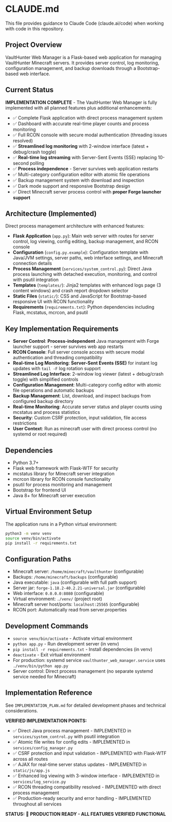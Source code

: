 # CLAUDE.md

This file provides guidance to Claude Code (claude.ai/code) when working with code in this repository.

## Project Overview

VaultHunter Web Manager is a Flask-based web application for managing VaultHunter Minecraft servers. It provides server control, log monitoring, configuration management, and backup downloads through a Bootstrap-based web interface.

## Current Status

**IMPLEMENTATION COMPLETE** - The VaultHunter Web Manager is fully implemented with all planned features plus additional enhancements:

- ✅ Complete Flask application with direct process management system
- ✅ Dashboard with accurate real-time player counts and process monitoring
- ✅ Full RCON console with secure modal authentication (threading issues resolved)
- ✅ **Streamlined log monitoring** with 2-window interface (latest + debug/crash toggle)
- ✅ **Real-time log streaming** with Server-Sent Events (SSE) replacing 10-second polling
- ✅ **Process independence** - Server survives web application restarts
- ✅ Multi-category configuration editor with atomic file operations
- ✅ Backup management system with download and inspection
- ✅ Dark mode support and responsive Bootstrap design
- ✅ Direct Minecraft server process control with **proper Forge launcher support**

## Architecture (Implemented)

Direct process management architecture with enhanced features:

- **Flask Application** (`app.py`): Main web server with routes for server control, log viewing, config editing, backup management, and RCON console
- **Configuration** (`config.py.example`): Configuration template with Java/JVM settings, server paths, web interface settings, and Minecraft connection details
- **Process Management** (`services/system_control.py`): Direct Java process launching with detached execution, monitoring, and control with psutil integration
- **Templates** (`templates/`): Jinja2 templates with enhanced logs page (3 content windows) and crash report dropdown selector
- **Static Files** (`static/`): CSS and JavaScript for Bootstrap-based responsive UI with RCON functionality
- **Requirements** (`requirements.txt`): Python dependencies including Flask, mcstatus, mcrcon, and psutil

## Key Implementation Requirements

- **Server Control**: **Process-independent** Java management with Forge launcher support - server survives web app restarts
- **RCON Console**: Full server console access with secure modal authentication and threading compatibility
- **Real-time Log Monitoring**: **Server-Sent Events (SSE)** for instant log updates with `tail -F` log rotation support
- **Streamlined Log Interface**: 2-window log viewer (latest + debug/crash toggle) with simplified controls
- **Configuration Management**: Multi-category config editor with atomic file operations and automatic backups
- **Backup Management**: List, download, and inspect backups from configured backup directory
- **Real-time Monitoring**: Accurate server status and player counts using mcstatus and process statistics
- **Security**: Custom CSRF protection, input validation, file access restrictions
- **User Context**: Run as minecraft user with direct process control (no systemd or root required)

## Dependencies

- Python 3.7+
- Flask web framework with Flask-WTF for security
- mcstatus library for Minecraft server integration
- mcrcon library for RCON console functionality
- psutil for process monitoring and management
- Bootstrap for frontend UI
- Java 8+ for Minecraft server execution

## Virtual Environment Setup

The application runs in a Python virtual environment:
```bash
python3 -m venv venv
source venv/bin/activate
pip install -r requirements.txt
```

## Configuration Paths

- Minecraft server: `/home/minecraft/vaulthunter` (configurable)
- Backups: `/home/minecraft/backups` (configurable)
- Java executable: `java` (configurable with full path support)
- Server jar: `forge-1.18.2-40.2.21-universal.jar` (configurable)
- Web interface: `0.0.0.0:8080` (configurable)
- Virtual environment: `./venv/` (project root)
- Minecraft server host/ports: `localhost:25565` (configurable)
- RCON port: Automatically read from server.properties

## Development Commands

- `source venv/bin/activate` - Activate virtual environment
- `python app.py` - Run development server (in venv)
- `pip install -r requirements.txt` - Install dependencies (in venv)
- `deactivate` - Exit virtual environment
- For production: systemd service `vaulthunter_web_manager.service` uses `./venv/bin/python app.py`
- Server control: Direct process management (no separate systemd service needed for Minecraft)

## Implementation Reference

See `IMPLEMENTATION_PLAN.md` for detailed development phases and technical considerations. 

**VERIFIED IMPLEMENTATION POINTS:**
- ✅ Direct Java process management - IMPLEMENTED in `services/system_control.py` with psutil integration
- ✅ Atomic file writes for config edits - IMPLEMENTED in `services/config_manager.py`
- ✅ CSRF protection and input validation - IMPLEMENTED with Flask-WTF across all routes
- ✅ AJAX for real-time server status updates - IMPLEMENTED in `static/js/app.js`
- ✅ Enhanced log viewing with 3-window interface - IMPLEMENTED in `services/log_service.py`
- ✅ RCON threading compatibility resolved - IMPLEMENTED with direct process management
- ✅ Production-ready security and error handling - IMPLEMENTED throughout all services

**STATUS:** 🎉 **PRODUCTION READY - ALL FEATURES VERIFIED FUNCTIONAL**